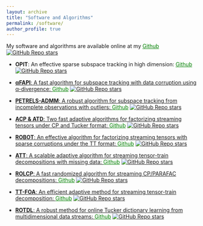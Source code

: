 ```yaml
---
layout: archive
title: "Software and Algorithms"
permalink: /software/
author_profile: true
---
```



My software and algorithms are available online at my <a href="https://github.com/thanhtbt" style="color: green; text-decoration: underline; "><i class="fab fa-fw fa-github zoom"></i>Github</a> <a href="https://github.com/thanhtbt">
       <img src="https://img.shields.io/github/stars/thanhtbt?style=flat" alt="GitHub Repo stars">
</a>



* **OPIT**: An effective sparse subspace tracking in high dimension: <a href="https://github.com/thanhtbt/SST" style="color: green; text-decoration: underline; "><i class="fab fa-fw fa-github zoom"></i>Github</a> <a href="https://github.com/thanhtbt/SST">
       <img src="https://img.shields.io/github/stars/thanhtbt/SST?style=flat" alt="GitHub Repo stars">

* **αFAPI**: A fast algorithm for subspace tracking with data corruption using α-divergence: <a href="https://github.com/thanhtbt/aFAPI" style="color: green; text-decoration: underline; "><i class="fab fa-fw fa-github zoom"></i>Github</a> <a href="https://github.com/thanhtbt/aFAPI">
       <img src="https://img.shields.io/github/stars/thanhtbt/aFAPI?style=flat" alt="GitHub Repo stars">

* **PETRELS-ADMM**: A robust algorithm for subspace tracking from incomplete observations with outliers: <a href="https://github.com/thanhtbt/RST" style="color: green; text-decoration: underline; "><i class="fab fa-fw fa-github zoom"></i>Github</a> <a href="https://github.com/thanhtbt/RST">
       <img src="https://img.shields.io/github/stars/thanhtbt/RST?style=flat" alt="GitHub Repo stars">

* **ACP & ATD**: Two fast adaptive algorithms for factorizing streaming tensors under CP and Tucker format:  <a href="https://github.com/thanhtbt/tensor_tracking" style="color: green; text-decoration: underline; "><i class="fab fa-fw fa-github zoom"></i>Github</a> <a href="https://github.com/thanhtbt/tensor_tracking">
       <img src="https://img.shields.io/github/stars/thanhtbt/tensor_tracking?style=flat" alt="GitHub Repo stars">

* **ROBOT**: An effective algorithm for factorizing streaming tensors with sparse corruptions under the TT format: <a href="https://github.com/thanhtbt/ROBOT" style="color: green; text-decoration: underline; "><i class="fab fa-fw fa-github zoom"></i>Github</a>  <a href="https://github.com/thanhtbt/ROBOT">
       <img src="https://img.shields.io/github/stars/thanhtbt/ROBOT?style=flat" alt="GitHub Repo stars">


* **ATT**: A scalable adaptive algorithm for streaming tensor-train decompositions with missing data: <a href="https://github.com/thanhtbt/ATT-miss" style="color: green; text-decoration: underline; "><i class="fab fa-fw fa-github zoom"></i>Github</a> <a href="https://github.com/thanhtbt/ATT-miss">
       <img src="https://img.shields.io/github/stars/thanhtbt/ATT-miss?style=flat" alt="GitHub Repo stars">


* **ROLCP**: A fast randomized algorithm for streaming CP/PARAFAC decompositions:  <a href="https://github.com/thanhtbt/ROLCP" style="color: green; text-decoration: underline; "><i class="fab fa-fw fa-github zoom"></i>Github</a>     <a href="https://github.com/thanhtbt/ROLCP">
       <img src="https://img.shields.io/github/stars/thanhtbt/ROLCP?style=flat" alt="GitHub Repo stars">

* **TT-FOA**: An efficient adaptive method for streaming tensor-train decomposition: <a href="https://github.com/thanhtbt/ATT" style="color: green; text-decoration: underline; "><i class="fab fa-fw fa-github zoom"></i>Github</a>    <a href="https://github.com/thanhtbt/ATT">
       <img src="https://img.shields.io/github/stars/thanhtbt/ATT?style=flat" alt="GitHub Repo stars"> 


* **ROTDL**: A robust method for online Tucker dictionary learning from multidimensional data streams: <a href="https://github.com/thanhtbt/ROTDL" style="color: green; text-decoration: underline; "><i class="fab fa-fw fa-github zoom"></i>Github</a> <a href="https://github.com/thanhtbt/ROTDL">
       <img src="https://img.shields.io/github/stars/thanhtbt/ROTDL?style=flat" alt="GitHub Repo stars">

 



